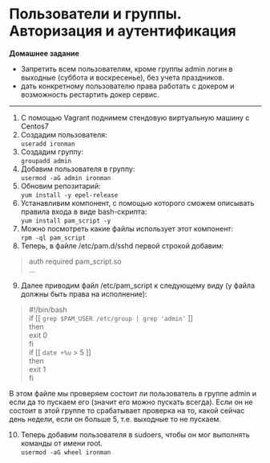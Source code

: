 # Пользователи и группы. Авторизация и аутентификация 
**Домашнее задание**  
- Запретить всем пользователям, кроме группы admin логин в выходные (суббота и воскресенье), без учета праздников.
- дать конкретному пользователю права работать с докером и возможность рестартить докер сервис.

---
1. С помощью Vagrant поднимем стендовую виртуальную машину с Сentos7  
2. Создадим пользователя:  
`useradd ironman`  
3. Создадим группу:  
`groupadd admin`
4. Добавим пользователя в группу:  
`usermod -aG admin ironman`
5. Обновим репозитарий:  
`yum install -y epel-release`  
6. Устанавливим компонент, с помощью которого сможем описывать правила входа в виде bash-скрипта:  
`yum install pam_script -y`
7. Можно посмотреть какие файлы использует этот компонент:  
`rpm -ql pam_script`
8. Теперь, в файле /etc/pam.d/sshd первой строкой добавим:  
> auth required pam_script.so  
> ...

9. Далее приводим файл /etc/pam_script к следующему виду (у файла должны быть права на исполнение):  
> #!/bin/bash  
> if [[ `grep $PAM_USER /etc/group | grep 'admin'` ]]  
> then  
> exit 0  
> fi  
> if [[ `date +%u` > 5 ]]  
> then  
> exit 1  
> fi  

В этом файле мы проверяем состоит ли пользователь в группе admin и если да то пускаем его (значит его можно пускать всегда). Если он не состоит в этой группе то срабатывает проверка на то, какой сейчас день недели, если он больше 5, т.е. выходные то не пускаем.  

10. Теперь добавим пользователя в sudoers, чтобы он мог выполнять команды от имени root.  
`usermod -aG wheel ironman`
